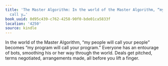 ```yaml
---
title: 'The Master Algorithm: In the world of the Master Algorithm, “my people will
  call y…'
book_uuid: 0d95c439-c762-4258-90f0-bde01ca5833f
location: '4250'
source: kindle
---
```


In the world of the Master Algorithm, “my people will call your people” becomes “my program will call your program.” Everyone has an entourage of bots, smoothing his or her way through the world. Deals get pitched, terms negotiated, arrangements made, all before you lift a finger.